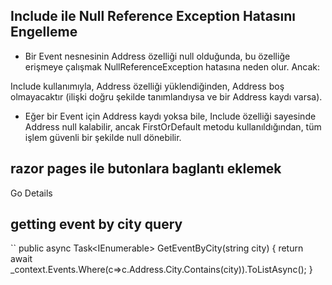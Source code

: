 
## Include ile Null Reference Exception Hatasını Engelleme
- Bir Event nesnesinin Address özelliği null olduğunda, bu özelliğe erişmeye çalışmak NullReferenceException hatasına neden olur. Ancak:

 Include kullanımıyla, Address özelliği yüklendiğinden, Address boş olmayacaktır (ilişki doğru şekilde tanımlandıysa ve bir Address kaydı varsa).

- Eğer bir Event için Address kaydı yoksa bile, Include özelliği sayesinde Address null kalabilir, ancak FirstOrDefault metodu kullanıldığından, tüm işlem güvenli bir şekilde null dönebilir.

## razor pages ile butonlara baglantı eklemek

<a  asp-controller="Event" asp-action="Detail" asp-route-id="@item.Id" class="btn btn-primary">Go Details</a>

## getting event by city query

``
    public async Task<IEnumerable<Event>> GetEventByCity(string city)
    {
        return await _context.Events.Where(c=>c.Address.City.Contains(city)).ToListAsync();
    }
